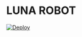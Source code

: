 # LUNA ROBOT


[![Deploy](https://www.herokucdn.com/deploy/button.svg)](https://heroku.com/deploy?template=https://github.com/XD-STARK/LunaRobot)

